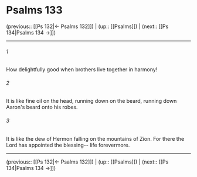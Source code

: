 # Psalms 133

(previous:: [[Ps 132|← Psalms 132]]) | (up:: [[Psalms]]) | (next:: [[Ps 134|Psalms 134 →]])

***


###### 1 
How delightfully good when brothers live together in harmony! 

###### 2 
It is like fine oil on the head, running down on the beard, running down Aaron's beard onto his robes. 

###### 3 
It is like the dew of Hermon falling on the mountains of Zion. For there the Lord has appointed the blessing-- life forevermore.

***

(previous:: [[Ps 132|← Psalms 132]]) | (up:: [[Psalms]]) | (next:: [[Ps 134|Psalms 134 →]])
